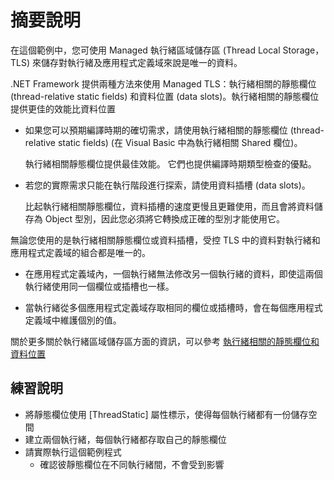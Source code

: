 # 摘要說明

在這個範例中，您可使用 Managed 執行緒區域儲存區 (Thread Local Storage，TLS) 來儲存對執行緒及應用程式定義域來說是唯一的資料。

.NET Framework 提供兩種方法來使用 Managed TLS：執行緒相關的靜態欄位 (thread-relative static fields) 和資料位置 (data slots)。執行緒相關的靜態欄位提供更佳的效能比資料位置

* 如果您可以預期編譯時期的確切需求，請使用執行緒相關的靜態欄位 (thread-relative static fields) (在 Visual Basic 中為執行緒相關 Shared 欄位)。
  
  執行緒相關靜態欄位提供最佳效能。 它們也提供編譯時期類型檢查的優點。

* 若您的實際需求只能在執行階段進行探索，請使用資料插槽 (data slots)。

  比起執行緒相關靜態欄位，資料插槽的速度更慢且更難使用，而且會將資料儲存為 Object 型別，因此您必須將它轉換成正確的型別才能使用它。

無論您使用的是執行緒相關靜態欄位或資料插槽，受控 TLS 中的資料對執行緒和應用程式定義域的組合都是唯一的。

* 在應用程式定義域內，一個執行緒無法修改另一個執行緒的資料，即使這兩個執行緒使用同一個欄位或插槽也一樣。

* 當執行緒從多個應用程式定義域存取相同的欄位或插槽時，會在每個應用程式定義域中維護個別的值。

關於更多關於執行緒區域儲存區方面的資訊，可以參考 [執行緒相關的靜態欄位和資料位置](https://docs.microsoft.com/zh-tw/dotnet/standard/threading/thread-local-storage-thread-relative-static-fields-and-data-slots)

## 練習說明

* 將靜態欄位使用 [ThreadStatic] 屬性標示，使得每個執行緒都有一份儲存空間
* 建立兩個執行緒，每個執行緒都存取自己的靜態欄位
* 請實際執行這個範例程式
  * 確認彼靜態欄位在不同執行緒間，不會受到影響
  

  